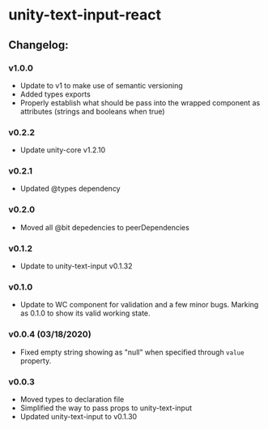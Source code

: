 # unity-text-input-react

## Changelog:

### v1.0.0
- Update to v1 to make use of semantic versioning
- Added types exports
- Properly establish what should be pass into the wrapped component as attributes (strings and booleans when true)

### v0.2.2
- Update unity-core v1.2.10

### v0.2.1
- Updated @types dependency

### v0.2.0
- Moved all @bit depedencies to peerDependencies

### v0.1.2
- Update to unity-text-input v0.1.32

### v0.1.0
- Update to WC component for validation and a few minor bugs. Marking as 0.1.0 to show its valid working state.

### v0.0.4 (03/18/2020)
- Fixed empty string showing as "null" when specified through `value` property.

### v0.0.3
- Moved types to declaration file
- Simplified the way to pass props to unity-text-input
- Updated unity-text-input to v0.1.30
